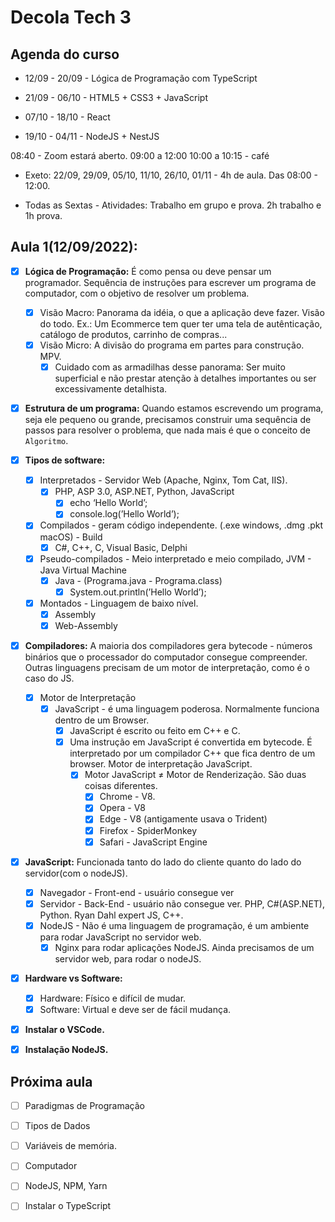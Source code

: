 # Decola Tech 3

## Agenda do curso

- 12/09 - 20/09 - Lógica de Programação com TypeScript

- 21/09 - 06/10 - HTML5 + CSS3 + JavaScript

- 07/10 - 18/10 - React

- 19/10 - 04/11 - NodeJS + NestJS

08:40 - Zoom estará aberto.
09:00 a 12:00
10:00 a 10:15 - café

- Exeto: 22/09, 29/09, 05/10, 11/10, 26/10, 01/11 - 4h de aula. Das 08:00 - 12:00.

-  Todas as Sextas - Atividades: Trabalho em grupo e prova. 2h trabalho e 1h prova.

## Aula 1(12/09/2022):

- [x] **Lógica de Programação:** É como pensa ou deve pensar um programador. Sequência de instruções para escrever um programa de computador, com o objetivo de resolver um problema.
  - [x] Visão Macro: Panorama da idéia, o que a aplicação deve fazer. Visão do todo. Ex.: Um Ecommerce tem quer ter uma tela de autênticação, catálogo de produtos, carrinho de compras...
  - [x] Visão Micro: A divisão do programa em partes para construção. MPV.
    - [x] Cuidado com as armadilhas desse panorama: Ser muito superficial e não prestar atenção à detalhes importantes ou ser excessivamente detalhista. 
  
- [x] **Estrutura de um programa:** Quando estamos escrevendo um programa, seja ele pequeno ou grande, precisamos construir uma sequência de passos para resolver o problema, que nada mais é que o conceito de `Algoritmo`.

- [x] **Tipos de software:**
  - [x] Interpretados - Servidor Web (Apache, Nginx, Tom Cat, IIS).
    - [x] PHP, ASP 3.0, ASP.NET, Python, JavaScript
      - [x] echo ‘Hello World’;
      - [x] console.log(’Hello World’);

  - [x] Compilados - geram código independente. (.exe windows, .dmg .pkt macOS) - Build
    - [x] C#, C++, C, Visual Basic, Delphi

  - [x] Pseudo-compilados - Meio interpretado e meio compilado, JVM - Java Virtual Machine
    - [x] Java - (Programa.java - Programa.class)
      - [x] System.out.println(’Hello World’);
  
  - [x] Montados - Linguagem de baixo nível.
    - [x] Assembly
    - [x] Web-Assembly

- [x] **Compiladores:** A maioria dos compiladores gera bytecode - números binários que o processador do computador consegue compreender. Outras linguagens precisam de um motor de interpretação, como é o caso do JS.
  - [x] Motor de Interpretação
    - [x] JavaScript - é uma linguagem poderosa. Normalmente funciona dentro de um Browser.
      - [x] JavaScript é escrito ou feito em C++ e C.
      - [x] Uma instrução em JavaScript é convertida em bytecode. É interpretado por um compilador C++ que fica dentro de um browser. Motor de interpretação JavaScript.
        - [x] Motor JavaScript ≠ Motor de Renderização. São duas coisas diferentes.
          - [x] Chrome - V8.
          - [x] Opera - V8
          - [x] Edge - V8 (antigamente usava o Trident)
          - [x] Firefox - SpiderMonkey
          - [x] Safari - JavaScript Engine

- [x] **JavaScript:** Funcionada tanto do lado do cliente quanto do lado do servidor(com o nodeJS).
  - [x] Navegador - Front-end - usuário consegue ver
  - [x] Servidor - Back-End - usuário não consegue ver. PHP, C#(ASP.NET), Python. Ryan Dahl expert JS, C++.
  - [x] NodeJS - Não é uma linguagem de programação, é um ambiente para rodar JavaScript no servidor web.
    - [x] Nginx para rodar aplicações NodeJS. Ainda precisamos de um servidor web, para rodar o nodeJS.

- [x] **Hardware vs Software:**
  - [x] Hardware: Físico e difícil de mudar.
  - [x] Software: Virtual e deve ser de fácil mudança.

- [x] **Instalar o VSCode.**

- [x] **Instalação NodeJS.**


## Próxima aula

- [ ] Paradigmas de Programação

- [ ] Tipos de Dados 

- [ ] Variáveis de memória.

- [ ] Computador

- [ ] NodeJS, NPM, Yarn

- [ ] Instalar o TypeScript
